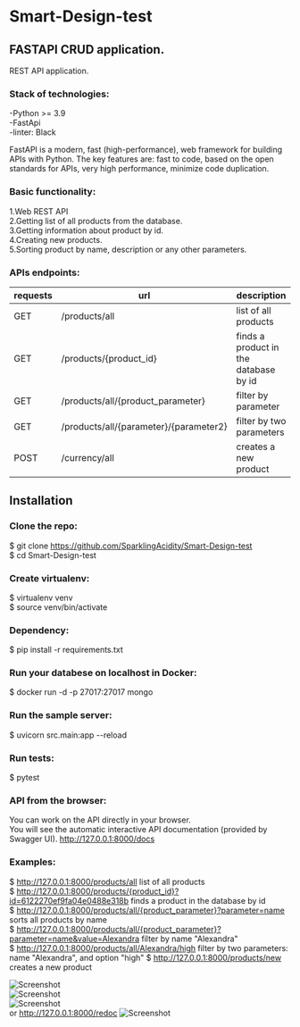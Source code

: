 # Smart-Design-test
## FASTAPI CRUD application.
REST API application.<br>

### Stack of technologies:<br>
-Python >= 3.9<br>
-FastApi<br>
-linter: Black<br>

FastAPI is a modern, fast (high-performance), web framework for building APIs with Python.
The key features are: fast to code, based on the open standards for APIs,
very high performance, minimize code duplication.

### Basic functionality:<br>
1.Web REST API<br>
2.Getting list of all products from the database.<br>
3.Getting information about product by id.<br>
4.Creating new products. <br>
5.Sorting product by name, description or any other parameters.

### APIs endpoints:<br>
| requests | url | description  |
| ------- | --- | --- |
| GET | /products/all | list of all products  |
| GET | /products/{product_id} | finds a product in the database by id |
| GET | /products/all/{product_parameter} | filter by parameter |
| GET | /products/all/{parameter}/{parameter2} | filter by two parameters |
| POST | /currency/all | creates a new product |


## Installation
### Clone the repo:<br>

$ git clone https://github.com/SparklingAcidity/Smart-Design-test <br>
$ cd Smart-Design-test<br>

### Create virtualenv:<br>
$ virtualenv venv<br>
$ source venv/bin/activate<br>


### Dependency:
$ pip install -r requirements.txt<br>

### Run your databese on localhost in Docker:

$ docker run -d -p 27017:27017 mongo

### Run the sample server:<br>
$ uvicorn src.main:app --reload <br>

### Run tests:<br>
$ pytest<br>


### API from the browser:
You can work on the API directly in your browser.<br>
You will see the automatic interactive API documentation (provided by Swagger UI).
http://127.0.0.1:8000/docs <br>


### Examples:<br>
$ http://127.0.0.1:8000/products/all    list of all products <br>
$ http://127.0.0.1:8000/products/{product_id}?id=6122270ef9fa04e0488e318b  finds a product in the database by id<br>
$ http://127.0.0.1:8000/products/all/{product_parameter}?parameter=name  sorts all products by name <br>
$ http://127.0.0.1:8000/products/all/{product_parameter}?parameter=name&value=Alexandra filter by name "Alexandra"<br>
$ http://127.0.0.1:8000/products/all/Alexandra/high filter by two parameters: name "Alexandra", and option "high"
$ http://127.0.0.1:8000/products/new   creates a new product<br>

![Screenshot](https://github.com/SparklingAcidity/Smart-Design-test/blob/in_process/img_for_deadme/1.png) <br>
![Screenshot](https://github.com/SparklingAcidity/Smart-Design-test/blob/in_process/img_for_deadme/2.png) <br>
![Screenshot](https://github.com/SparklingAcidity/Smart-Design-test/blob/in_process/img_for_deadme/3.png) <br>
or http://127.0.0.1:8000/redoc
![Screenshot](https://github.com/SparklingAcidity/Smart-Design-test/blob/in_process/img_for_deadme/4.png)

